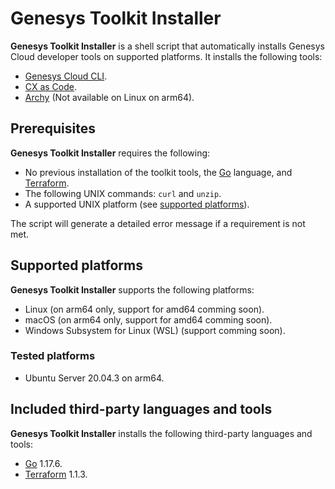 Genesys Toolkit Installer
=========================
**Genesys Toolkit Installer** is a shell script that automatically installs Genesys Cloud developer tools on supported platforms. It installs the following tools:

- [Genesys Cloud CLI](https://developer.genesys.cloud/api/rest/command-line-interface/).
- [CX as Code](https://developer.genesys.cloud/api/rest/CX-as-Code/).
- [Archy](https://developer.genesys.cloud/devapps/archy/) (Not available on Linux on arm64).

## Prerequisites

**Genesys Toolkit Installer** requires the following:

- No previous installation of the toolkit tools, the [Go](https://go.dev/) language, and [Terraform](https://www.terraform.io/).
- The following UNIX commands: `curl` and `unzip`.
- A supported UNIX platform (see [supported platforms](#supported-platforms)).

The script will generate a detailed error message if a requirement is not met.

## Supported platforms

**Genesys Toolkit Installer** supports the following platforms:

- Linux (on arm64 only, support for amd64 comming soon).
- macOS (on arm64 only, support for amd64 comming soon).
- Windows Subsystem for Linux (WSL) (support comming soon).

### Tested platforms

- Ubuntu Server 20.04.3 on arm64.

## Included third-party languages and tools

**Genesys Toolkit Installer** installs the following third-party languages and tools:

- [Go](https://go.dev/) 1.17.6.
- [Terraform](https://www.terraform.io/) 1.1.3.
